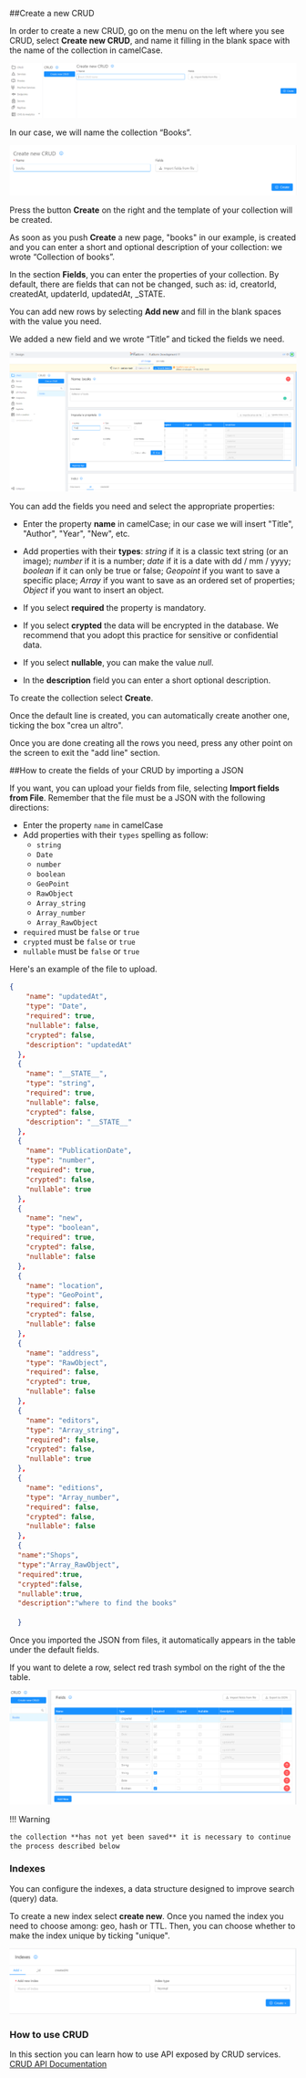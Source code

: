 ##Create a new CRUD

In order to create a new CRUD, go on the menu on the left where you see CRUD, select **Create new CRUD**, and name it filling in the blank space with the name of the collection in camelCase.

![Crea-collezione](img/crea-crud.png)

In our case, we will name the collection “Books”.


![Crea-collezione-riga-titolo](img/books.png)

Press the button **Create** on the right and the template of your collection will be created.


As soon as you push **Create** a new page, "books" in our example, is created and you can enter a short and optional description of your collection: we wrote “Collection of books”.


In the section **Fields**, you can enter the properties of your collection. 
By default, there are fields that can not be changed, such as: id, creatorId, createdAt, updaterId, updatedAt, _STATE.

You can add new rows by selecting **Add new** and fill in the blank spaces with the value you need. 

We added a new field and we wrote “Title” and ticked the fields we need.


![Crea-collezione-riga-titolo](img/crud-add-line.png)


You can add the fields you need and select the appropriate properties:

* Enter the property **name** in camelCase; in our case we will insert "Title", "Author", "Year", "New", etc.

* Add properties with their **types**: *string* if it is a classic text string (or an image); *number* if it is a number; *date* if it is a date with dd / mm / yyyy; *boolean* if it can only be true or false; *Geopoint* if you want to save a specific place; *Array* if you want to save as an ordered set of properties; *Object* if you want to insert an object.

* If you select **required** the property is mandatory.

* If you select **crypted** the data will be encrypted in the database. We recommend that you adopt this practice for sensitive or confidential data.

* If you select **nullable**, you can make the value *null*.

* In the **description** field you can enter a short optional description.

To create the collection select **Create**.

Once the default line is created, you can automatically create another one, ticking the box "crea un altro".

Once you are done creating all the rows you need, press any other point on the screen to exit the "add line" section.


##How to create the fields of your CRUD by importing a JSON

If you want, you can upload your fields from file, selecting **Import fields from File**. 
Remember that the file must be a JSON with the following directions: 


* Enter the property `name` in camelCase
* Add properties with their `types` spelling as follow:
    * `string`
    * `Date`
    * `number`
    * `boolean`
    * `GeoPoint`
    * `RawObject`
    * `Array_string`
    * `Array_number`
    * `Array_RawObject`
* `required` must be `false` or `true`
* `crypted` must be `false` or `true`
* `nullable` must be `false` or `true`

Here's an example of the file to upload.

```json
{
    "name": "updatedAt",
    "type": "Date",
    "required": true,
    "nullable": false,
    "crypted": false,
    "description": "updatedAt"
  },
  {
    "name": "__STATE__",
    "type": "string",
    "required": true,
    "nullable": false,
    "crypted": false,
    "description": "__STATE__"
  },
  {
    "name": "PublicationDate",
    "type": "number",
    "required": true,
    "crypted": false,
    "nullable": true
  },
  {
    "name": "new",
    "type": "boolean",
    "required": true,
    "crypted": false,
    "nullable": false
  },
  {
    "name": "location",
    "type": "GeoPoint",
    "required": false,
    "crypted": false,
    "nullable": false
  },
  {
    "name": "address",
    "type": "RawObject",
    "required": false,
    "crypted": true,
    "nullable": false
  },
  {
    "name": "editors",
    "type": "Array_string",
    "required": false,
    "crypted": false,
    "nullable": true
  },
  {
    "name": "editions",
    "type": "Array_number",
    "required": false,
    "crypted": false,
    "nullable": false
  },
  {
  "name":"Shops",
  "type":"Array_RawObject",
  "required":true,
  "crypted":false,
  "nullable":true,
  "description":"where to find the books"

  }

```


Once you imported the JSON from files, it automatically appears in the table under the default fields.


If you want to delete a row, select red trash symbol on the right of the the table.

![tabella_prop](img/tabella-cestino.png)



!!! Warning

    the collection **has not yet been saved** it is necessary to continue the process described below

### Indexes
You can configure the indexes, a data structure designed to improve search (query) data.

To create a new index select **create new**.
Once you named the index you need to choose among: geo, hash or TTL. Then, you can choose whether to make the index unique by ticking "unique".

![Indice](img/indexes.png)

### How to use CRUD

In this section you can learn how to use API exposed by CRUD services.
[CRUD API Documentation](/runtime_suite/crud-service/)
